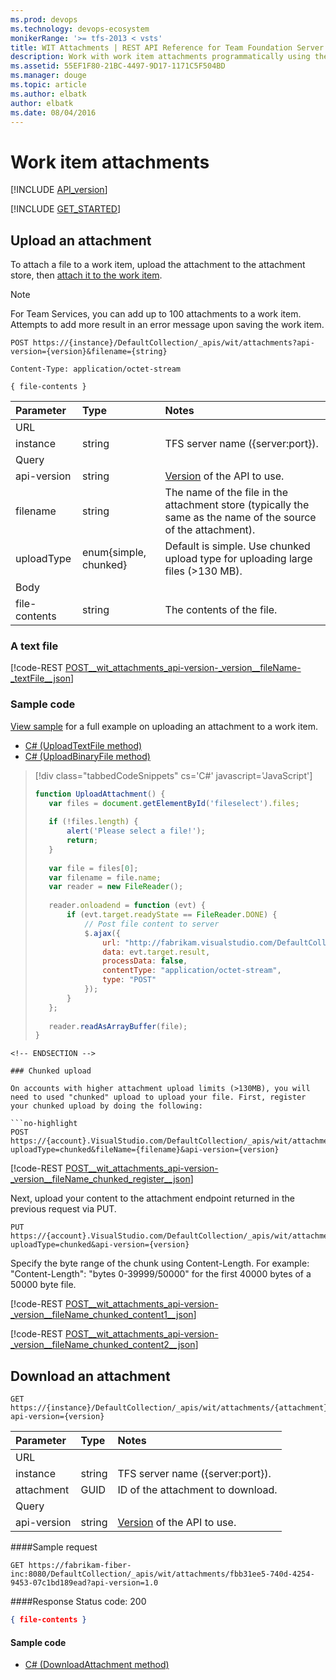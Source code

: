 ```yaml
---
ms.prod: devops
ms.technology: devops-ecosystem
monikerRange: '>= tfs-2013 < vsts'
title: WIT Attachments | REST API Reference for Team Foundation Server
description: Work with work item attachments programmatically using the REST APIs for Team Foundation Server. 
ms.assetid: 55EF1F80-21BC-4497-9D17-1171C5F504BD
ms.manager: douge
ms.topic: article
ms.author: elbatk
author: elbatk
ms.date: 08/04/2016
---
```


# Work item attachments
[!INCLUDE [API_version](../_data/version.md)]

[!INCLUDE [GET_STARTED](../_data/get-started.md)]

## Upload an attachment
<a name="uploadanattachment" />

To attach a file to a work item, upload the attachment to the attachment store, then [attach it to the work item](./work-items.md#addanattachment).


>[!NOTE]  
For Team Services, you can add up to 100 attachments to a work item. Attempts to add more result in an error message upon saving the work item. 


```no-highlight
POST https://{instance}/DefaultCollection/_apis/wit/attachments?api-version={version}&filename={string}
```
```http
Content-Type: application/octet-stream
```
```
{ file-contents }
```

| Parameter | Type    | Notes	
|:----------|:--------|:------------------------------
| URL
| instance  | string  | TFS server name ({server:port}).
| Query
| api-version| string | [Version](../../concepts/rest-api-versioning.md) of the API to use.
| filename  | string  | The name of the file in the attachment store (typically the same as the name of the source of the attachment).
| uploadType| enum{simple, chunked} | Default is simple. Use chunked upload type for uploading large files (>130 MB).
| Body
| file-contents | string | The contents of the file.

### A text file
[!code-REST [POST__wit_attachments_api-version-_version__fileName-_textFile__json](./_data/attachments/POST__wit_attachments_fileName-_textFile_.json)]

### Sample code
[View sample](./work-items.md#addanattachment) for a full example on uploading an attachment to a work item.

* [C# (UploadTextFile method)](https://github.com/Microsoft/vsts-dotnet-samples/blob/master/ClientLibrary/Snippets/Microsoft.TeamServices.Samples.Client/WorkItemTracking/AttachmentsSample.cs#L23)
* [C# (UploadBinaryFile method)](https://github.com/Microsoft/vsts-dotnet-samples/blob/master/ClientLibrary/Snippets/Microsoft.TeamServices.Samples.Client/WorkItemTracking/AttachmentsSample.cs#L49)


>[!div class="tabbedCodeSnippets" cs='C#' javascript='JavaScript']
>```javascript
>function UploadAttachment() {
>    var files = document.getElementById('fileselect').files;
>    
>    if (!files.length) {
>        alert('Please select a file!');
>        return;
>    }
>    
>    var file = files[0];
>    var filename = file.name;
>    var reader = new FileReader();
>    
>    reader.onloadend = function (evt) {
>        if (evt.target.readyState == FileReader.DONE) {
>            // Post file content to server
>            $.ajax({
>                url: "http://fabrikam.visualstudio.com/DefaultCollection/_apis/wit/attachments?filename=" + filename + "&api-version=1.0",
>                data: evt.target.result,
>                processData: false,
>                contentType: "application/octet-stream",
>                type: "POST"
>            });
>        }
>    };
>    
>    reader.readAsArrayBuffer(file);
>}
```
<!-- ENDSECTION --> 

### Chunked upload

On accounts with higher attachment upload limits (>130MB), you will need to used "chunked" upload to upload your file. First, register your chunked upload by doing the following:
 
```no-highlight
POST https://{account}.VisualStudio.com/DefaultCollection/_apis/wit/attachments?uploadType=chunked&fileName={filename}&api-version={version}
```

[!code-REST [POST__wit_attachments_api-version-_version__fileName_chunked_register__json](./_data/attachments/POST_wit_attachments_fileName_chunked_register.json)]

Next, upload your content to the attachment endpoint returned in the previous request via PUT.

```no-highlight
PUT https://{account}.VisualStudio.com/DefaultCollection/_apis/wit/attachments/{attachmentid}?uploadType=chunked&api-version={version}
```

Specify the byte range of the chunk using Content-Length. For example: "Content-Length": "bytes 0-39999/50000" for the first 40000 bytes of a 50000 byte file.

[!code-REST [POST__wit_attachments_api-version-_version__fileName_chunked_content1__json](./_data/attachments/POST_wit_attachments_fileName_chunked_content1.json)]

[!code-REST [POST__wit_attachments_api-version-_version__fileName_chunked_content2__json](./_data/attachments/POST_wit_attachments_fileName_chunked_content2.json)]

## Download an attachment

```no-highlight
GET https://{instance}/DefaultCollection/_apis/wit/attachments/{attachment}?api-version={version}
```

| Parameter  | Type    | Notes	
|:-----------|:--------|:------------------------------
| URL
| instance   | string  | TFS server name ({server:port}).
| attachment | GUID    | ID of the attachment to download.
| Query
| api-version| string  | [Version](../../concepts/rest-api-versioning.md) of the API to use.

####Sample request
```no-highlight
GET https://fabrikam-fiber-inc:8080/DefaultCollection/_apis/wit/attachments/fbb31ee5-740d-4254-9453-07c1bd189ead?api-version=1.0
```

####Response
Status code: 200
```json
{ file-contents }
```

#### Sample code

* [C# (DownloadAttachment method)](https://github.com/Microsoft/vsts-dotnet-samples/blob/master/ClientLibrary/Snippets/Microsoft.TeamServices.Samples.Client/WorkItemTracking/AttachmentsSample.cs#L69)